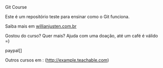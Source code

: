 Git Course

Este é um repositório teste para ensinar como o Git funciona.

Saiba mais em [willianjusten.com.br](http://willianjustem.com.br)

Gostou do curso? Quer mais? Ajuda com uma doação, até um café é válido =)

paypal[]

Outros cursos em : (http://example.teachable.com)
